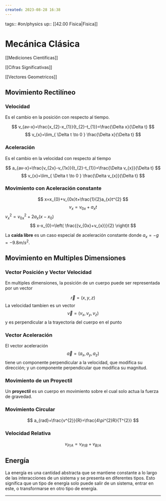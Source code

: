 ```yaml
---
created: 2023-08-28 16:38
---
```

tags:: #on/physics 
up:: [[42.00 Fisica|Fisica]]
# Mecánica Clásica
[[Mediciones Cientificas]]

[[Cifras Significativas]]

[[Vectores Geometricos]]

## Movimiento Rectilíneo
### Velocidad
Es el cambio en la posición con respecto al tiempo.

$$
v_{av-x}=\frac{x_{2}-x_{1}}{t_{2}-t_{1}}=\frac{\Delta x}{\Delta t}
$$
$$
v_{x}=\lim_{ \Delta t \to 0 } \frac{\Delta x}{\Delta t}
$$
### Aceleración
Es el cambio en la velocidad con respecto al tiempo


$$
a_{av-x}=\frac{v_{2x}-v_{1x}}{t_{2}-t_{1}}=\frac{\Delta v_{x}}{\Delta t}
$$
$$
v_{x}=\lim_{ \Delta t \to 0 } \frac{\Delta v_{x}}{\Delta t}
$$
### Movimiento con Aceleración constante
$$
x=x_{0}+v_{0x}t+\frac{1}{2}a_{x}t^{2}
$$
$$
v_{x}=v_{0x}+a_{x}t
$$
${v_{x}}^{2}={v_{0x}}^{2}+2a_{x}(x-x_{0})$
$$
x-x_{0}=\left( \frac{{v_{0x}+v_{x}}}{2} \right)t
$$


La **caída libre** es un caso especial de aceleración constante donde $a_{x}=-g=-9.8m/s^{2}$.

## Movimiento en Multiples Dimensiones
### Vector Posición y Vector Velocidad
En multiples dimensiones, la posición de un cuerpo puede ser representada por un vector

$$
\overrightarrow{r}=(x,y,z)
$$
La velocidad tambien es un vector
$$
\overrightarrow{v}=(v_{x},v_{y},v_{z})
$$ y es perpendicular a la trayectoria del cuerpo en el punto

### Vector Aceleración
El vector aceleración 
$$
\overrightarrow{a}=(a_{x},a_{y},a_{z})
$$
tiene un componente perpendicular a la velocidad, que modifica su dirección; y un componente perpendicular que modifica su magnitud.

### Movimiento de un Proyectil
Un **proyectil** es un cuerpo en movimiento sobre el cual solo actua la fuerza de gravedad.

### Movimiento Circular
$$
a_{rad}=\frac{v^{2}}{R}=\frac{4\pi^{2}R}{T^{2}}
$$

### Velocidad Relativa
$$
v_{P/A}=v_{P/B}+v_{B/A}
$$

## Energía
La energía es una cantidad abstracta que se mantiene constante a lo largo de las interacciones de un sistema y se presenta en diferentes tipos. Esto significa que un tipo de energía solo puede salir de un sistema, entrar en este, o transformarse en otro tipo de energía.
___
